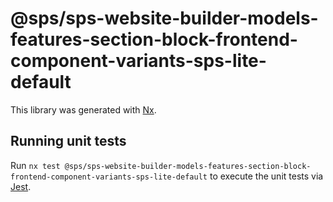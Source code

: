 # @sps/sps-website-builder-models-features-section-block-frontend-component-variants-sps-lite-default

This library was generated with [Nx](https://nx.dev).

## Running unit tests

Run `nx test @sps/sps-website-builder-models-features-section-block-frontend-component-variants-sps-lite-default` to execute the unit tests via [Jest](https://jestjs.io).
